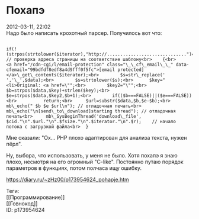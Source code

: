 Похапэ
=======

   
 2012-03-11, 22:02   
  Надо было написать крохотный парсер. Получилось вот что:   
 
```
  
if(!(strpos(strtolower($iterator),"http://..............................")===FALSE)) // проверка адреса страницы на соответствие шаблону<br>	{<br>		<a href="/cdn-cgi/l/email-protection" class="\_\_cf\_email\_\_" data-cfemail="99bdfdf8edf8a4d9fff0f5fc">[email protected]</a>\_get\_contents($iterator);<br>		$s=str\_replace(' ','\_',$data);<br>		$s=strtolower($s);<br>		$key="<li>Original: <a href=\"";<br>		$key2="\"";<br>		$b=strpos($data,$key)+strlen($key);<br>		$e=strpos($data,$key2,$b+1);<br>		if(($b===FALSE)||($e===FALSE))<br>			return;<br>		$url=substr($data,$b,$e-$b);<br>		mb\_echo(" $b $e $url\n"); // отладочная печать<br>		mb\_echo("\n[send\_to\_download]starting thread"); // отладочная печать<br>		mb\_SysBeginThread('download\_file', $cid."\n".$url."\n".$fsize."\n".$iterator."\n".$r);	// начало потока с загрузкой файла<br>	}  

```
   
 Мне сказали: "Ох... PHP плохо адаптирован для анализа текста, нужен пёрл".   
   
 Ну, выбора, что использовать, у меня не было. Хотя похапэ я знаю плохо, несмотря на его огромный "C-like". Постоянно путаю порядок параметров в функциях, потом полчаса ищу ошибку.   
    
 <https://diary.ru/~zHz00/p173954624_pohapje.htm>   
   
 Теги:   
 [[Программирование]]   
 [[Говнокод]]   
 ID: p173954624